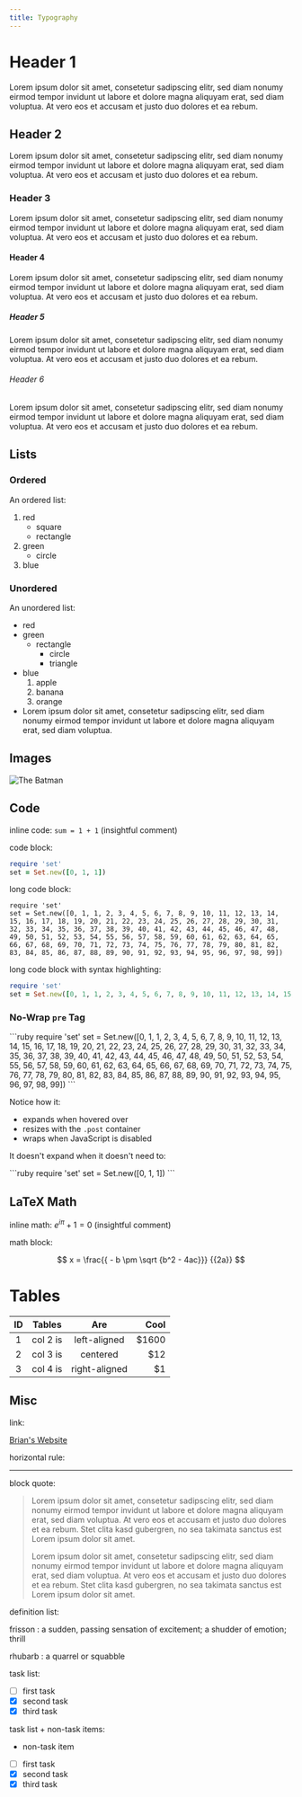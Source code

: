 ```yaml
---
title: Typography
---
```


# Header 1

Lorem ipsum dolor sit amet, consetetur sadipscing elitr, sed diam nonumy eirmod
tempor invidunt ut labore et dolore magna aliquyam erat, sed diam voluptua. At
vero eos et accusam et justo duo dolores et ea rebum.

## Header 2

Lorem ipsum dolor sit amet, consetetur sadipscing elitr, sed diam nonumy eirmod
tempor invidunt ut labore et dolore magna aliquyam erat, sed diam voluptua. At
vero eos et accusam et justo duo dolores et ea rebum.

### Header 3

Lorem ipsum dolor sit amet, consetetur sadipscing elitr, sed diam nonumy eirmod
tempor invidunt ut labore et dolore magna aliquyam erat, sed diam voluptua. At
vero eos et accusam et justo duo dolores et ea rebum.

#### Header 4

Lorem ipsum dolor sit amet, consetetur sadipscing elitr, sed diam nonumy eirmod
tempor invidunt ut labore et dolore magna aliquyam erat, sed diam voluptua. At
vero eos et accusam et justo duo dolores et ea rebum.

##### Header 5

Lorem ipsum dolor sit amet, consetetur sadipscing elitr, sed diam nonumy eirmod
tempor invidunt ut labore et dolore magna aliquyam erat, sed diam voluptua. At
vero eos et accusam et justo duo dolores et ea rebum.

###### Header 6

Lorem ipsum dolor sit amet, consetetur sadipscing elitr, sed diam nonumy eirmod
tempor invidunt ut labore et dolore magna aliquyam erat, sed diam voluptua. At
vero eos et accusam et justo duo dolores et ea rebum.

## Lists

### Ordered

An ordered list:

1. red
    - square
    - rectangle
1. green
    - circle
1. blue

### Unordered

An unordered list:

- red
- green
    - rectangle
        - circle
        - triangle
- blue
    1. apple
    1. banana
    1. orange
- Lorem ipsum dolor sit amet, consetetur sadipscing elitr, sed
  diam nonumy eirmod tempor invidunt ut labore et dolore magna
  aliquyam erat, sed diam voluptua.

## Images

![The Batman](https://vignette.wikia.nocookie.net/warcommander/images/0/09/Batman.jpg)

## Code

inline code: `sum = 1 + 1` (insightful comment)

code block:

```ruby
require 'set'
set = Set.new([0, 1, 1])
```

long code block:

    require 'set'
    set = Set.new([0, 1, 1, 2, 3, 4, 5, 6, 7, 8, 9, 10, 11, 12, 13, 14, 15, 16, 17, 18, 19, 20, 21, 22, 23, 24, 25, 26, 27, 28, 29, 30, 31, 32, 33, 34, 35, 36, 37, 38, 39, 40, 41, 42, 43, 44, 45, 46, 47, 48, 49, 50, 51, 52, 53, 54, 55, 56, 57, 58, 59, 60, 61, 62, 63, 64, 65, 66, 67, 68, 69, 70, 71, 72, 73, 74, 75, 76, 77, 78, 79, 80, 81, 82, 83, 84, 85, 86, 87, 88, 89, 90, 91, 92, 93, 94, 95, 96, 97, 98, 99])

long code block with syntax highlighting:

```ruby
require 'set'
set = Set.new([0, 1, 1, 2, 3, 4, 5, 6, 7, 8, 9, 10, 11, 12, 13, 14, 15, 16, 17, 18, 19, 20, 21, 22, 23, 24, 25, 26, 27, 28, 29, 30, 31, 32, 33, 34, 35, 36, 37, 38, 39, 40, 41, 42, 43, 44, 45, 46, 47, 48, 49, 50, 51, 52, 53, 54, 55, 56, 57, 58, 59, 60, 61, 62, 63, 64, 65, 66, 67, 68, 69, 70, 71, 72, 73, 74, 75, 76, 77, 78, 79, 80, 81, 82, 83, 84, 85, 86, 87, 88, 89, 90, 91, 92, 93, 94, 95, 96, 97, 98, 99])
```

### No-Wrap `pre` Tag

<div class="no-wrap-code">
```ruby
require 'set'
set = Set.new([0, 1, 1, 2, 3, 4, 5, 6, 7, 8, 9, 10, 11, 12, 13, 14, 15, 16, 17, 18, 19, 20, 21, 22, 23, 24, 25, 26, 27, 28, 29, 30, 31, 32, 33, 34, 35, 36, 37, 38, 39, 40, 41, 42, 43, 44, 45, 46, 47, 48, 49, 50, 51, 52, 53, 54, 55, 56, 57, 58, 59, 60, 61, 62, 63, 64, 65, 66, 67, 68, 69, 70, 71, 72, 73, 74, 75, 76, 77, 78, 79, 80, 81, 82, 83, 84, 85, 86, 87, 88, 89, 90, 91, 92, 93, 94, 95, 96, 97, 98, 99])
```
</div>

Notice how it:
- expands when hovered over
- resizes with the `.post` container
- wraps when JavaScript is disabled

It doesn't expand when it doesn't need to:

<div class="no-wrap-code">
```ruby
require 'set'
set = Set.new([0, 1, 1])
```
</div>

## LaTeX Math

inline math: $e^{i\pi} + 1 = 0$ (insightful comment)

math block:

$$
x = \frac{{ - b \pm \sqrt {b^2 - 4ac}}} {{2a}}
$$

# Tables

|  ID  | Tables   |      Are      |  Cool |
| :--: |----------|:-------------:|------:|
| 1    | col 2 is | left-aligned  | $1600 |
| 2    | col 3 is | centered      | $12   |
| 3    | col 4 is | right-aligned | $1    |

## Misc

link:

[Brian's Website](/)

horizontal rule:

---

block quote:

> Lorem ipsum dolor sit amet, consetetur sadipscing elitr, sed diam nonumy eirmod
> tempor invidunt ut labore et dolore magna aliquyam erat, sed diam voluptua. At
> vero eos et accusam et justo duo dolores et ea rebum. Stet clita kasd gubergren,
> no sea takimata sanctus est Lorem ipsum dolor sit amet.
>
> Lorem ipsum dolor sit amet, consetetur sadipscing elitr, sed diam nonumy eirmod
> tempor invidunt ut labore et dolore magna aliquyam erat, sed diam voluptua. At
> vero eos et accusam et justo duo dolores et ea rebum. Stet clita kasd gubergren,
> no sea takimata sanctus est Lorem ipsum dolor sit amet.

definition list:

frisson
: a sudden, passing sensation of excitement; a shudder of emotion; thrill

rhubarb
: a quarrel or squabble

task list:

- [ ] first task
- [x] second task
- [x] third task

task list + non-task items:

- non-task item
- [ ] first task
- [x] second task
- [x] third task
